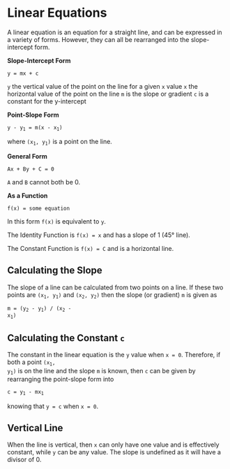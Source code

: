 # Linear Equations

A linear equation is an equation for a straight line, and can be expressed in a variety of forms.
However, they can all be rearranged into the slope-intercept form.

**Slope-Intercept Form**

`y = mx + c`

`y` the vertical value of the point on the line for a given `x` value
`x` the horizontal value of the point on the line
`m` is the slope or gradient
`c` is a constant for the y-intercept


**Point-Slope Form**

<code>y - y<sub>1</sub> = m(x - x<sub>1</sub>)</code>

where <code>(x<sub>1</sub>, y<sub>1</sub>)</code> is a point on the line.


**General Form**

`Ax + By + C = 0`

`A` and `B` cannot both be 0.


**As a Function**

`f(x) = some equation`

In this form `f(x)` is equivalent to `y`.

The Identity Function is `f(x) = x` and has a slope of 1 (45&deg; line).

The Constant Function is `f(x) = C` and is a horizontal line.


## Calculating the Slope

The slope of a line can be calculated from two points on a line.
If these two points are <code>(x<sub>1</sub>, y<sub>1</sub>)</code> and <code>(x<sub>2</sub>, y<sub>2</sub>)</code>
then the slope (or gradient) `m` is given as

<code>m = (y<sub>2</sub> - y<sub>1</sub>) / (x<sub>2</sub> - x<sub>1</sub>)</code>


## Calculating the Constant `c`

The constant in the linear equation is the `y` value when `x = 0`.
Therefore, if both a point <code>(x<sub>1</sub>, y<sub>1</sub>)</code> is on the line and the slope `m` is known,
then `c` can be given by rearranging the point-slope form into

<code>c = y<sub>1</sub> - mx<sub>1</sub></code>

knowing that `y = c` when `x = 0`.


## Vertical Line

When the line is vertical, then `x` can only have one value and is effectively constant, while `y` can be any value.
The slope is undefined as it will have a divisor of 0.
